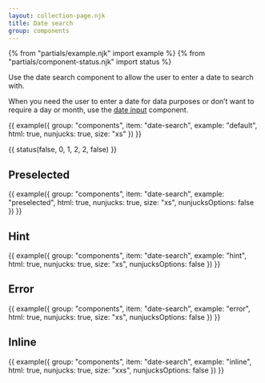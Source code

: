 ```yaml
---
layout: collection-page.njk
title: Date search
group: components
---
```


{% from "partials/example.njk" import example %}
{% from "partials/component-status.njk" import status %}

Use the date search component to allow the user to enter a date to search with.

When you need the user to enter a date for data purposes or don’t want to require a day or month, use the [date input](/design-system/components/date-input/) component.

{{ example({ group: "components", item: "date-search", example: "default", html: true, nunjucks: true, size: "xs" }) }}

{{ status(false, 0, 1, 2, 2, false) }}

## Preselected

{{ example({ group: "components", item: "date-search", example: "preselected", html: true, nunjucks: true, size: "xs", nunjucksOptions: false }) }}

## Hint

{{ example({ group: "components", item: "date-search", example: "hint", html: true, nunjucks: true, size: "xs", nunjucksOptions: false }) }}

## Error

{{ example({ group: "components", item: "date-search", example: "error", html: true, nunjucks: true, size: "xs", nunjucksOptions: false }) }}

## Inline

{{ example({ group: "components", item: "date-search", example: "inline", html: true, nunjucks: true, size: "xxs", nunjucksOptions: false }) }}
